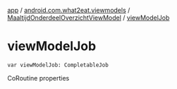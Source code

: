 [app](../../index.md) / [android.com.what2eat.viewmodels](../index.md) / [MaaltijdOnderdeelOverzichtViewModel](index.md) / [viewModelJob](./view-model-job.md)

# viewModelJob

`var viewModelJob: CompletableJob`

CoRoutine properties

